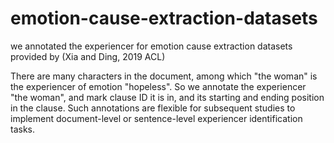 # emotion-cause-extraction-datasets
we annotated the experiencer for emotion cause extraction datasets provided by (Xia and Ding, 2019 ACL)

There are many characters in the document, among which "the woman" is the experiencer of emotion "hopeless". So we annotate the experiencer "the woman", and mark clause ID it is in, and its starting and ending position in the clause. Such annotations are flexible for subsequent studies to implement document-level or sentence-level experiencer identification tasks.
